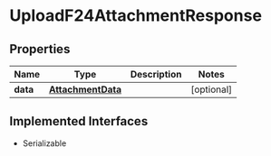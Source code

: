 

# UploadF24AttachmentResponse


## Properties

| Name | Type | Description | Notes |
|------------ | ------------- | ------------- | -------------|
|**data** | [**AttachmentData**](AttachmentData.md) |  |  [optional] |


## Implemented Interfaces

* Serializable


